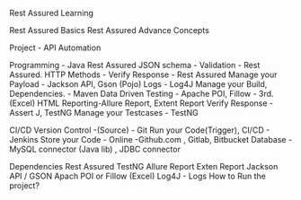 Rest Assured Learning

Rest Assured Basics
Rest Assured Advance Concepts

Project - API Automation

Programming - Java
Rest Assured
JSON schema - Validation - Rest Assured.
HTTP Methods -
Verify Response - Rest Assured
Manage your Payload - Jackson API, Gson (Pojo)
Logs - Log4J
Manage your Build, Dependencies. - Maven
Data Driven Testing - Apache POI, Fillow - 3rd. (Excel)
HTML Reporting-Allure Report, Extent Report
Verify Response - Assert J, TestNG
Manage your Testcases - TestNG

CI/CD
Version Control -(Source) - Git
Run your Code(Trigger), CI/CD - Jenkins
Store your Code - Online -Github.com , Gitlab, Bitbucket
Database - MySQL connector (Java lib) , JDBC connector

Dependencies
Rest Assured
TestNG
Allure Report
Exten Report
Jackson API / GSON
Apach POI or Fillow (Excel)
Log4J - Logs
How to Run the project?